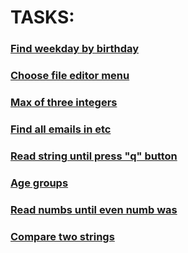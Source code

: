 # TASKS:

### [Find weekday by birthday](weekday_by_birthday.sh)

### [Choose file editor menu](choose_file_editor.sh)

### [Max of three integers](max_of_three_int.sh)

### [Find all emails in etc](find_all_emails_in_etc.sh)

### [Read string until press "q" button](read_str_until_press_q.sh)

### [Age groups](age_group.sh)

### [Read numbs until even numb was](read_until_even_numb.sh)

### [Compare two strings](two_string_compare.sh)

